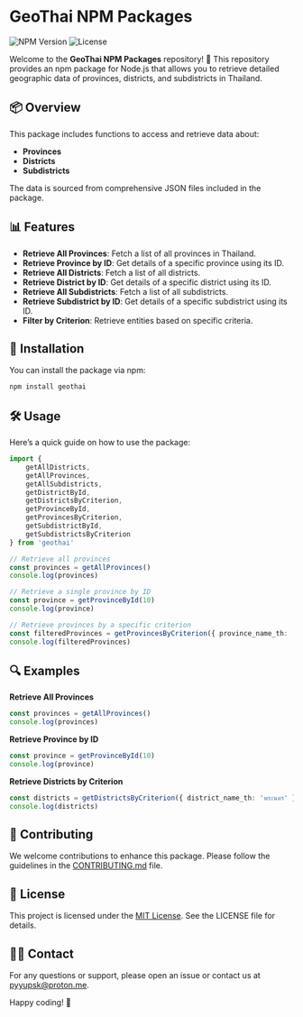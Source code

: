 # GeoThai NPM Packages

![NPM Version](https://img.shields.io/npm/v/geothai)
![License](https://img.shields.io/badge/license-MIT-green)

Welcome to the **GeoThai NPM Packages** repository! 🌟 This repository provides an npm package for Node.js that allows you to retrieve detailed geographic data of provinces, districts, and subdistricts in Thailand.

## 📦 Overview

This package includes functions to access and retrieve data about:

-   **Provinces**
-   **Districts**
-   **Subdistricts**

The data is sourced from comprehensive JSON files included in the package.

## 📊 Features

-   **Retrieve All Provinces**: Fetch a list of all provinces in Thailand.
-   **Retrieve Province by ID**: Get details of a specific province using its ID.
-   **Retrieve All Districts**: Fetch a list of all districts.
-   **Retrieve District by ID**: Get details of a specific district using its ID.
-   **Retrieve All Subdistricts**: Fetch a list of all subdistricts.
-   **Retrieve Subdistrict by ID**: Get details of a specific subdistrict using its ID.
-   **Filter by Criterion**: Retrieve entities based on specific criteria.

## 🚀 Installation

You can install the package via npm:

```bash
npm install geothai
```

## 🛠️ Usage

Here’s a quick guide on how to use the package:

```typescript
import {
    getAllDistricts,
    getAllProvinces,
    getAllSubdistricts,
    getDistrictById,
    getDistrictsByCriterion,
    getProvinceById,
    getProvincesByCriterion,
    getSubdistrictById,
    getSubdistrictsByCriterion
} from 'geothai'

// Retrieve all provinces
const provinces = getAllProvinces()
console.log(provinces)

// Retrieve a single province by ID
const province = getProvinceById(10)
console.log(province)

// Retrieve provinces by a specific criterion
const filteredProvinces = getProvincesByCriterion({ province_name_th: 'กรุงเทพมหานคร' })
console.log(filteredProvinces)
```

## 🔍 Examples

**Retrieve All Provinces**

```typescript
const provinces = getAllProvinces()
console.log(provinces)
```

**Retrieve Province by ID**

```typescript
const province = getProvinceById(10)
console.log(province)
```

**Retrieve Districts by Criterion**

```typescript
const districts = getDistrictsByCriterion({ district_name_th: 'พระนคร' })
console.log(districts)
```

## 🤝 Contributing

We welcome contributions to enhance this package. Please follow the guidelines in the [CONTRIBUTING.md](CONTRIBUTING.md) file.

## 📝 License

This project is licensed under the [MIT License](LICENSE). See the LICENSE file for details.

## 🙋‍♂️ Contact

For any questions or support, please open an issue or contact us at [pyyupsk@proton.me](mailto:pyyupsk@proton.me).

Happy coding! 🎉
